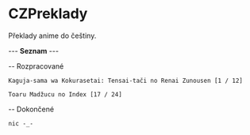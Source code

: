 # CZPreklady

Překlady anime do češtiny.

--- **Seznam** ---

-- Rozpracované

	Kaguja-sama wa Kokurasetai: Tensai-tači no Renai Zunousen [1 / 12]

	Toaru Madžucu no Index [17 / 24]

-- Dokončené

	nic -_-
